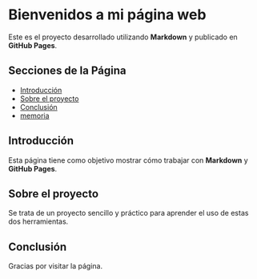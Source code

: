 # Bienvenidos a mi página web

Este es el proyecto desarrollado utilizando **Markdown** y publicado en **GitHub Pages**.

## Secciones de la Página

- [Introducción](#introducción)
- [Sobre el proyecto](#sobre-el-proyecto)
- [Conclusión](#conclusión)
- [memoria](#pages/memoria.md)

## Introducción

Esta página tiene como objetivo mostrar cómo trabajar con **Markdown** y **GitHub Pages**.

## Sobre el proyecto

Se trata de un proyecto sencillo y práctico para aprender el uso de estas dos herramientas.

## Conclusión

Gracias por visitar la página.

